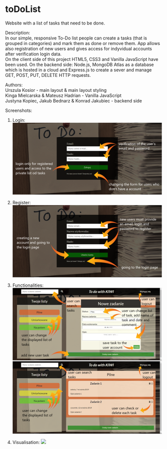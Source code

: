 # toDoList
Website with a list of tasks that need to be done.

Description:</br>
In our simple, responsive To-Do list people can create a tasks (that is grouped in categories) and mark them as done or remove them.
App allows also registration of new users and gives access for indyvidual accounts after verification login data.</br>
On the client side of this project HTML5, CSS3 and Vanilla JavaScript have been used.
On the backend side: Node.js, MongoDB Atlas as a database which is hosted in a cloud and Express.js to create a sever and manage GET, POST, PUT, DELETE HTTP requests.

Authors:</br>
Urszula Kosior - main layout & main layout styling</br>
Kinga Mielcarska & Mateusz Hadrian - Vanilla JavaScript</br>
Justyna Kopiec, Jakub Bednarz & Konrad Jakubiec - backend side</br>

Screenshots:
1. Login:
![](src/img/opisane/logowanie.png)

2. Register:
![](src/img/opisane/rejestracja.png)

3. Functionalities:
![](src/img/opisane/nowe%20zadanie.png)
![](src/img/opisane/dodane%20zadania.png)

4. Visualisation:
![](src/img/opisane/wygląd.png)
